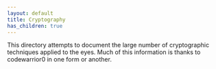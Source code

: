 ```yaml
---
layout: default
title: Cryptography
has_children: true
---
```


This directory attempts to document the large number of cryptographic techniques applied to the eyes. Much of this information is thanks to codewarrior0 in one form or another.

